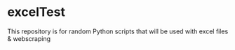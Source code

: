 # excelTest
This repository is for random Python scripts that will be used with excel files &amp; webscraping
